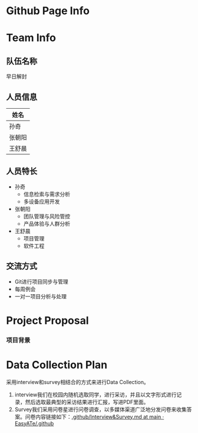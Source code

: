 # Github Page Info

# Team Info

## 队伍名称

早日解封

## 人员信息

| 姓名 |
| --- |
| 孙奇 |
| 张朝阳 |
| 王舒晨 |

## 人员特长

- 孙奇
    - 信息检索与需求分析
    - 多设备应用开发
- 张朝阳
    - 团队管理与风险管控
    - 产品体验与人群分析
- 王舒晨
    - 项目管理
    - 软件工程

## 交流方式

- Git进行项目同步与管理
- 每周例会
- 一对一项目分析与处理

# Project Proposal

### 项目背景

### 

# Data Collection Plan

采用interview和survey相结合的方式来进行Data Collection。

1. interview我们在校园内随机选取同学，进行采访，并且以文字形式进行记录，然后选取最典型的采访结果进行汇报，写进PDF里面。
2. Survey我们采用问卷星进行问卷调查，以多媒体渠道广泛地分发问卷来收集答案。问卷内容链接如下：[.github/Interview&Survey.md at main · EasyATe/.github](https://github.com/EasyATe/.github/blob/main/profile/HCI/Interview%26Survey.md)
